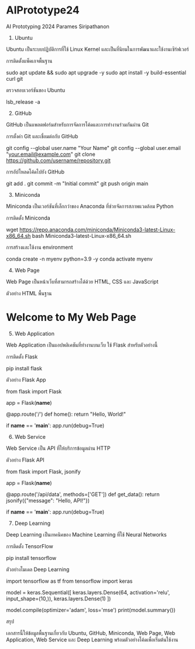 # AIPrototype24
AI Prototyping 2024 Parames Siripathanon
1. Ubuntu

Ubuntu เป็นระบบปฏิบัติการที่ใช้ Linux Kernel และเป็นที่นิยมในการพัฒนาและใช้งานเซิร์ฟเวอร์

การติดตั้งแพ็คเกจพื้นฐาน

sudo apt update && sudo apt upgrade -y
sudo apt install -y build-essential curl git

ตรวจสอบเวอร์ชันของ Ubuntu

lsb_release -a

2. GitHub

GitHub เป็นแพลตฟอร์มสำหรับการจัดการโค้ดและการทำงานร่วมกันผ่าน Git

การตั้งค่า Git และเชื่อมต่อกับ GitHub

git config --global user.name "Your Name"
git config --global user.email "your.email@example.com"
git clone https://github.com/username/repository.git

การอัปโหลดโค้ดไปยัง GitHub

git add .
git commit -m "Initial commit"
git push origin main

3. Miniconda

Miniconda เป็นเวอร์ชันที่เล็กกว่าของ Anaconda ที่ช่วยจัดการสภาพแวดล้อม Python

การติดตั้ง Miniconda

wget https://repo.anaconda.com/miniconda/Miniconda3-latest-Linux-x86_64.sh
bash Miniconda3-latest-Linux-x86_64.sh

การสร้างและใช้งาน environment

conda create -n myenv python=3.9 -y
conda activate myenv

4. Web Page

Web Page เป็นหน้าเว็บที่สามารถสร้างได้ด้วย HTML, CSS และ JavaScript

ตัวอย่าง HTML พื้นฐาน

<!DOCTYPE html>
<html>
<head>
    <title>My Web Page</title>
</head>
<body>
    <h1>Welcome to My Web Page</h1>
</body>
</html>

5. Web Application

Web Application เป็นแอปพลิเคชันที่ทำงานบนเว็บ ใช้ Flask สำหรับตัวอย่างนี้

การติดตั้ง Flask

pip install flask

ตัวอย่าง Flask App

from flask import Flask

app = Flask(__name__)

@app.route('/')
def home():
    return "Hello, World!"

if __name__ == '__main__':
    app.run(debug=True)

6. Web Service

Web Service เป็น API ที่ให้บริการข้อมูลผ่าน HTTP

ตัวอย่าง Flask API

from flask import Flask, jsonify

app = Flask(__name__)

@app.route('/api/data', methods=['GET'])
def get_data():
    return jsonify({"message": "Hello, API!"})

if __name__ == '__main__':
    app.run(debug=True)

7. Deep Learning

Deep Learning เป็นเทคนิคของ Machine Learning ที่ใช้ Neural Networks

การติดตั้ง TensorFlow

pip install tensorflow

ตัวอย่างโมเดล Deep Learning

import tensorflow as tf
from tensorflow import keras

model = keras.Sequential([
    keras.layers.Dense(64, activation='relu', input_shape=(10,)),
    keras.layers.Dense(1)
])

model.compile(optimizer='adam', loss='mse')
print(model.summary())

สรุป

เอกสารนี้ให้ข้อมูลพื้นฐานเกี่ยวกับ Ubuntu, GitHub, Miniconda, Web Page, Web Application, Web Service และ Deep Learning พร้อมตัวอย่างโค้ดเพื่อเริ่มต้นใช้งาน
